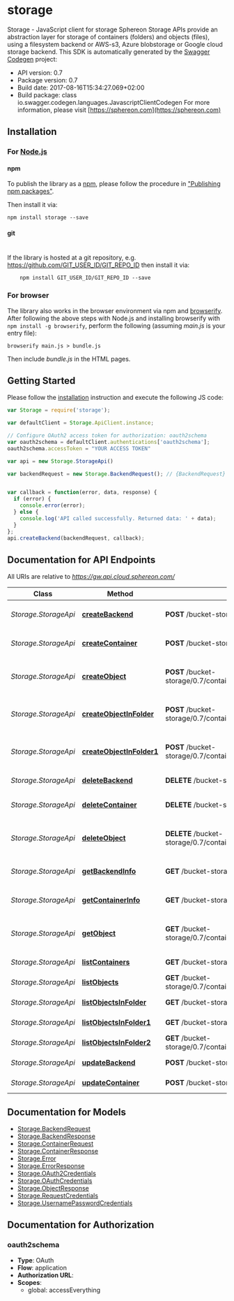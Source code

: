 # storage

Storage - JavaScript client for storage
Sphereon Storage APIs provide an abstraction layer for storage of containers (folders) and objects (files), using a filesystem backend or AWS-s3, Azure blobstorage or Google cloud storage backend.
This SDK is automatically generated by the [Swagger Codegen](https://github.com/swagger-api/swagger-codegen) project:

- API version: 0.7
- Package version: 0.7
- Build date: 2017-08-16T15:34:27.069+02:00
- Build package: class io.swagger.codegen.languages.JavascriptClientCodegen
For more information, please visit [https://sphereon.com](https://sphereon.com)

## Installation

### For [Node.js](https://nodejs.org/)

#### npm

To publish the library as a [npm](https://www.npmjs.com/),
please follow the procedure in ["Publishing npm packages"](https://docs.npmjs.com/getting-started/publishing-npm-packages).

Then install it via:

```shell
npm install storage --save
```

#### git
#
If the library is hosted at a git repository, e.g.
https://github.com/GIT_USER_ID/GIT_REPO_ID
then install it via:

```shell
    npm install GIT_USER_ID/GIT_REPO_ID --save
```

### For browser

The library also works in the browser environment via npm and [browserify](http://browserify.org/). After following
the above steps with Node.js and installing browserify with `npm install -g browserify`,
perform the following (assuming *main.js* is your entry file):

```shell
browserify main.js > bundle.js
```

Then include *bundle.js* in the HTML pages.

## Getting Started

Please follow the [installation](#installation) instruction and execute the following JS code:

```javascript
var Storage = require('storage');

var defaultClient = Storage.ApiClient.instance;

// Configure OAuth2 access token for authorization: oauth2schema
var oauth2schema = defaultClient.authentications['oauth2schema'];
oauth2schema.accessToken = "YOUR ACCESS TOKEN"

var api = new Storage.StorageApi()

var backendRequest = new Storage.BackendRequest(); // {BackendRequest} backendRequest


var callback = function(error, data, response) {
  if (error) {
    console.error(error);
  } else {
    console.log('API called successfully. Returned data: ' + data);
  }
};
api.createBackend(backendRequest, callback);

```

## Documentation for API Endpoints

All URIs are relative to *https://gw.api.cloud.sphereon.com/*

Class | Method | HTTP request | Description
------------ | ------------- | ------------- | -------------
*Storage.StorageApi* | [**createBackend**](docs/StorageApi.md#createBackend) | **POST** /bucket-storage/0.7/backends | Create a new backend
*Storage.StorageApi* | [**createContainer**](docs/StorageApi.md#createContainer) | **POST** /bucket-storage/0.7/containers | Create a new container
*Storage.StorageApi* | [**createObject**](docs/StorageApi.md#createObject) | **POST** /bucket-storage/0.7/containers/{containerId}/objects/{objectPath} | Create a new object within a container
*Storage.StorageApi* | [**createObjectInFolder**](docs/StorageApi.md#createObjectInFolder) | **POST** /bucket-storage/0.7/containers/{containerId}/objects/** | Create a new object within a container
*Storage.StorageApi* | [**createObjectInFolder1**](docs/StorageApi.md#createObjectInFolder1) | **POST** /bucket-storage/0.7/containers/{containerId}/objects/{objectPath}/** | Create a new object within a container
*Storage.StorageApi* | [**deleteBackend**](docs/StorageApi.md#deleteBackend) | **DELETE** /bucket-storage/0.7/backends/{backendId} | Delete a backend
*Storage.StorageApi* | [**deleteContainer**](docs/StorageApi.md#deleteContainer) | **DELETE** /bucket-storage/0.7/containers/{containerId} | Delete an existing container
*Storage.StorageApi* | [**deleteObject**](docs/StorageApi.md#deleteObject) | **DELETE** /bucket-storage/0.7/containers/{containerId}/objects/{objectPath} | Delete an existing object from a container.
*Storage.StorageApi* | [**getBackendInfo**](docs/StorageApi.md#getBackendInfo) | **GET** /bucket-storage/0.7/backends/{backendId} | Get backend information
*Storage.StorageApi* | [**getContainerInfo**](docs/StorageApi.md#getContainerInfo) | **GET** /bucket-storage/0.7/containers/{containerId} | Get container information
*Storage.StorageApi* | [**getObject**](docs/StorageApi.md#getObject) | **GET** /bucket-storage/0.7/containers/{containerId}/objects/{objectPath} | Get an existing object from a container
*Storage.StorageApi* | [**listContainers**](docs/StorageApi.md#listContainers) | **GET** /bucket-storage/0.7/backends/{backendId}/containers | List containers
*Storage.StorageApi* | [**listObjects**](docs/StorageApi.md#listObjects) | **GET** /bucket-storage/0.7/containers/{containerId}/list/{objectPath} | List objects in path
*Storage.StorageApi* | [**listObjectsInFolder**](docs/StorageApi.md#listObjectsInFolder) | **GET** /bucket-storage/0.7/containers/{containerId}/list | List objects in path
*Storage.StorageApi* | [**listObjectsInFolder1**](docs/StorageApi.md#listObjectsInFolder1) | **GET** /bucket-storage/0.7/containers/{containerId}/list/** | List objects in path
*Storage.StorageApi* | [**listObjectsInFolder2**](docs/StorageApi.md#listObjectsInFolder2) | **GET** /bucket-storage/0.7/containers/{containerId}/list/{objectPath}/** | List objects in path
*Storage.StorageApi* | [**updateBackend**](docs/StorageApi.md#updateBackend) | **POST** /bucket-storage/0.7/backends/{backendId} | Update a backend
*Storage.StorageApi* | [**updateContainer**](docs/StorageApi.md#updateContainer) | **POST** /bucket-storage/0.7/containers/{containerId} | Update a container


## Documentation for Models

 - [Storage.BackendRequest](docs/BackendRequest.md)
 - [Storage.BackendResponse](docs/BackendResponse.md)
 - [Storage.ContainerRequest](docs/ContainerRequest.md)
 - [Storage.ContainerResponse](docs/ContainerResponse.md)
 - [Storage.Error](docs/Error.md)
 - [Storage.ErrorResponse](docs/ErrorResponse.md)
 - [Storage.OAuth2Credentials](docs/OAuth2Credentials.md)
 - [Storage.OAuthCredentials](docs/OAuthCredentials.md)
 - [Storage.ObjectResponse](docs/ObjectResponse.md)
 - [Storage.RequestCredentials](docs/RequestCredentials.md)
 - [Storage.UsernamePasswordCredentials](docs/UsernamePasswordCredentials.md)


## Documentation for Authorization


### oauth2schema

- **Type**: OAuth
- **Flow**: application
- **Authorization URL**: 
- **Scopes**: 
  - global: accessEverything


